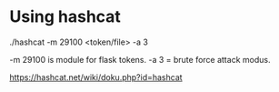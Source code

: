 # Using hashcat

./hashcat -m 29100 <token/file> -a 3

-m 29100 is module for flask tokens. 
-a 3 = brute force attack modus.

https://hashcat.net/wiki/doku.php?id=hashcat